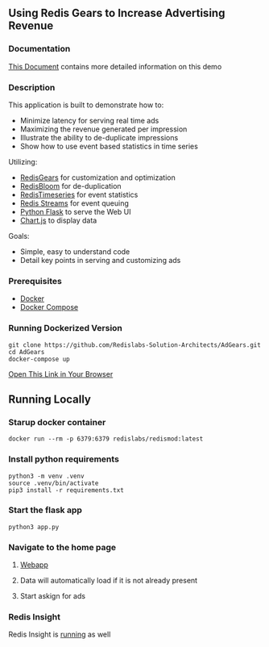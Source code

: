 ## Using Redis Gears to Increase Advertising Revenue

### Documentation

[This Document](docs/DOCUMENTATION.md) contains more detailed information on this demo

### Description
This application is built to demonstrate how to:

  - Minimize latency for serving real time ads
  - Maximizing the revenue generated per impression
  - Illustrate the ability to de-duplicate impressions
  - Show how to use event based statistics in time series

Utilizing:

- [RedisGears](https://redisgears.io) for customization and optimization
- [RedisBloom](https://redisbloom.io) for de-duplication
- [RedisTimeseries](https://redistimeseries.io) for event statistics
- [Redis Streams](https://redis.io/topics/streams-intro) for event queuing
- [Python Flask](https://palletsprojects.com/p/flask/) to serve the Web UI
- [Chart.js](https://www.chartjs.org/) to display data

Goals:

  - Simple, easy to understand code
  - Detail key points in serving and customizing ads


### Prerequisites 
- [Docker](https://www.docker.com/products/docker-desktop)
- [Docker Compose](https://docs.docker.com/compose/install/)

### Running Dockerized Version

```
git clone https://github.com/Redislabs-Solution-Architects/AdGears.git
cd AdGears
docker-compose up
```

[Open This Link in Your Browser](http://localhost:5000)


## Running Locally

### Starup docker container

```
docker run --rm -p 6379:6379 redislabs/redismod:latest
```

### Install python requirements

```
python3 -m venv .venv
source .venv/bin/activate
pip3 install -r requirements.txt
```

### Start the flask app

```
python3 app.py 
```

### Navigate to the home page

1) [Webapp](http://localhost:5000)

2) Data will automatically load  if it is not already present

3) Start askign for ads

### Redis Insight

Redis Insight is [running](http://localhost:8001) as well

